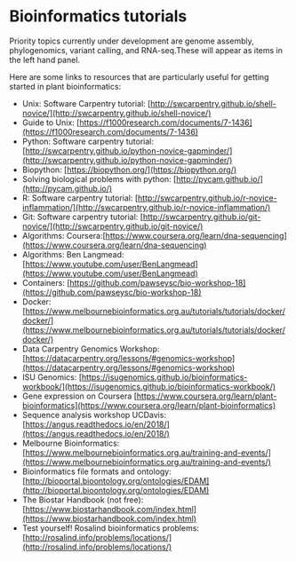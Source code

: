 # Bioinformatics tutorials

Priority topics currently under development are genome assembly, phylogenomics, variant calling, and RNA-seq.These will appear as items in the left hand panel.

Here are some links to resources that are particularly useful for getting started in plant bioinformatics:

* Unix: Software Carpentry tutorial: [http://swcarpentry.github.io/shell-novice/](http://swcarpentry.github.io/shell-novice/)
* Guide to Unix: [https://f1000research.com/documents/7-1436](https://f1000research.com/documents/7-1436)
* Python: Software carpentry tutorial: [http://swcarpentry.github.io/python-novice-gapminder/](http://swcarpentry.github.io/python-novice-gapminder/)
* Biopython: [https://biopython.org/](https://biopython.org/)
* Solving biological problems with python: [http://pycam.github.io/](http://pycam.github.io/)
* R: Software carpentry tutorial: [http://swcarpentry.github.io/r-novice-inflammation/](http://swcarpentry.github.io/r-novice-inflammation/)
* Git: Software carpentry tutorial: [http://swcarpentry.github.io/git-novice/](http://swcarpentry.github.io/git-novice/)
* Algorithms: Coursera:[https://www.coursera.org/learn/dna-sequencing](https://www.coursera.org/learn/dna-sequencing)
* Algorithms: Ben Langmead:[https://www.youtube.com/user/BenLangmead](https://www.youtube.com/user/BenLangmead)
* Containers: [https://github.com/pawseysc/bio-workshop-18](https://github.com/pawseysc/bio-workshop-18)
* Docker: [https://www.melbournebioinformatics.org.au/tutorials/tutorials/docker/docker/](https://www.melbournebioinformatics.org.au/tutorials/tutorials/docker/docker/)
* Data Carpentry Genomics Workshop: [https://datacarpentry.org/lessons/#genomics-workshop](https://datacarpentry.org/lessons/#genomics-workshop)
* ISU Genomics: [https://isugenomics.github.io/bioinformatics-workbook/](https://isugenomics.github.io/bioinformatics-workbook/)
* Gene expression on Coursera [https://www.coursera.org/learn/plant-bioinformatics](https://www.coursera.org/learn/plant-bioinformatics)
* Sequence analysis workshop UCDavis: [https://angus.readthedocs.io/en/2018/](https://angus.readthedocs.io/en/2018/)
* Melbourne Bioinformatics: [https://www.melbournebioinformatics.org.au/training-and-events/](https://www.melbournebioinformatics.org.au/training-and-events/)
* Bioinformatics file formats and ontology: [http://bioportal.bioontology.org/ontologies/EDAM](http://bioportal.bioontology.org/ontologies/EDAM)
* The Biostar Handbook (not free): [https://www.biostarhandbook.com/index.html](https://www.biostarhandbook.com/index.html)
* Test yourself! Rosalind bioinformatics problems: [http://rosalind.info/problems/locations/](http://rosalind.info/problems/locations/)
